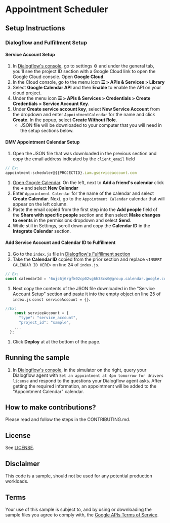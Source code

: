 # Appointment Scheduler

## Setup Instructions
### Dialogflow and Fulfillment Setup

#### Service Account Setup
1. In [Dialogflow's console](https://console.dialogflow.com), go to settings ⚙ and under the general tab, you'll see the project ID section with a Google Cloud link to open the Google Cloud console. Open **Google Cloud**.
1. In the Cloud console, go to the menu icon **☰ > APIs & Services > Library**
1. Select **Google Calendar API** and then **Enable** to enable the API on your cloud project.
1. Under the menu icon **☰ > APIs & Services > Credentials > Create Credentials > Service Account Key**.
1. Under **Create service account key**, select **New Service Account** from the dropdown and enter `AppointmentCalendar` for the name and click **Create**. In the popup, select **Create Without Role**.
    + JSON file will be downloaded to your computer that you will need in the setup sections below.

#### DMV Appointment Calendar Setup
1. Open the JSON file that was downloaded in the previous section and copy the email address indicated by the `client_email` field
```js
// Ex:
appointment-scheduler@${PROJECTID}.iam.gserviceaccount.com
```
1. [Open Google Calendar](https://calendar.google.com). On the left, next to **Add a friend's calendar** click the **+** and select **New Calendar**
1. Enter `Appointment Calendar` for the name of the calendar and select **Create Calendar**. Next, go to the `Appointment Calendar` calendar that will appear on the left column.
1. Paste the email copied from the first step into the **Add people** field of the **Share with specific people** section and then select **Make changes to events** in the permissions dropdown and select **Send**.
1. While still in Settings, scroll down and copy the **Calendar ID** in the **Integrate Calendar** section.

#### Add Service Account and Calendar ID to Fulfillment
1. Go to the `index.js` file in [Dialogflow's Fulfillment section](https://console.dialogflow.com/api-client/#/agent//fulfillment)
1. Take the **Calendar ID** copied from the prior section and replace `<INSERT CALENDAR ID HERE>` on line 24 of `index.js`.
```js
// Ex:
const calendarId = '6ujc6j6rgfk02cp02vg6h38cs0@group.calendar.google.com';
```
1. Next copy the contents of the JSON file downloaded in the "Service Account Setup" section and paste it into the empty object on line 25 of `index.js` `const serviceAccount = {}`.
```js
//Ex:
    const serviceAccount = {
      "type": "service_account",
      "project_id": "sample",
    ...
  };
```
1. Click **Deploy** at at the bottom of the page.


## Running the sample
1. In [Dialogflow's console](https://console.dialogflow.com), in the simulator on the right, query your Dialogflow agent with `Set an appointment at 4pm tomorrow for drivers license` and respond to the questions your Dialogflow agent asks.   After getting the required information, an appointment will be added to the "Appointment Calendar" calendar.

## How to make contributions?
Please read and follow the steps in the CONTRIBUTING.md.

## License
See [LICENSE](LICENSE).

## Disclaimer
This code is a sample, should not be used for any potential production workloads.

## Terms
Your use of this sample is subject to, and by using or downloading the sample files you agree to comply with, the [Google APIs Terms of Service](https://developers.google.com/terms/).
